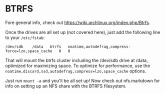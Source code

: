# BTRFS

Fore general info, check out https://wiki.archlinux.org/index.php/Btrfs.

Once the drives are all set up (not covered here), just add the following
line to your `/etc/fstab`:

```
/dev/sdb	/data	btrfs	noatime,autodefrag,compress-force=lzo,space_cache	0	0
```

That will mount the btrfs cluster including the /dev/sdb drive at /data, optimized
for maximizing space. To optimize for performance, use the
`noatime,discard,ssd,autodefrag,compress=lzo,space_cache` options.

Just run `mount -a` and you'll be all set up! Now check out nfs.markdown for
info on setting up an NFS share with the BTRFS filesystem.

